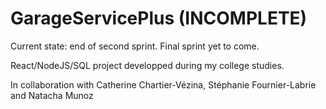 # GarageServicePlus (INCOMPLETE)

Current state: end of second sprint. Final sprint yet to come.

React/NodeJS/SQL project developped during my college studies. 

In collaboration with Catherine Chartier-Vézina, Stéphanie Fournier-Labrie and Natacha Munoz
